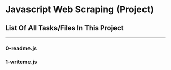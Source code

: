 # Javascript Web Scraping (Project)
## List Of All Tasks/Files In This Project
---
### 0-readme.js
### 1-writeme.js
###
